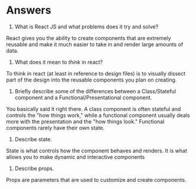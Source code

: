 # Answers

1.  What is React JS and what problems does it try and solve?

React gives you the ability to create components that are extremely reusable and make it much easier to take in and render large amounts of data.

1.  What does it mean to _think_ in react?

To think in react (at least in reference to design files) is to visually dissect part of the design into the reusable components you plan on creating.

1.  Briefly describe some of the differences between a Class/Stateful component and a Functional/Presentational component.

You basically said it right there. A class component is often stateful and controls the "how things work," while a functional component usually deals more with the presentation and the "how things look." Functional components rarely have their own state.

1.  Describe state.

  State is what controls how the component behaves and renders. It is what allows you to make dynamic and interactive components

1.  Describe props.

Props are parameters that are used to customize and create components.
